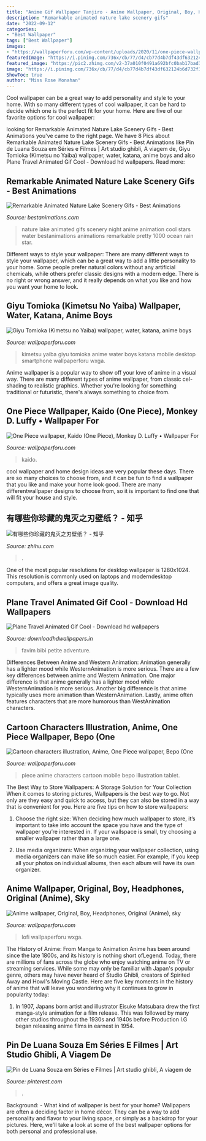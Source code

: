```yaml
---
title: "Anime Gif Wallpaper Tanjiro - Anime Wallpaper, Original, Boy, Headphones, Original (anime), Sky"
description: "Remarkable animated nature lake scenery gifs"
date: "2022-09-12"
categories:
- "Best Wallpaper"
tags: ["Best Wallpaper"]
images:
- "https://wallpaperforu.com/wp-content/uploads/2020/11/one-piece-wallpaper-2011302002455938x1668.jpg"
featuredImage: "https://i.pinimg.com/736x/cb/77/d4/cb77d4b7df43df632124b6d732f3e99a.jpg"
featured_image: "https://pic2.zhimg.com/v2-37a010f0491a692bfc0bab17bad3e7c0_r.jpg"
image: "https://i.pinimg.com/736x/cb/77/d4/cb77d4b7df43df632124b6d732f3e99a.jpg"
ShowToc: true
author: "Miss Rose Monahan"
---
```



Cool wallpaper can be a great way to add personality and style to your home. With so many different types of cool wallpaper, it can be hard to decide which one is the perfect fit for your home. Here are five of our favorite options for cool wallpaper: 

	

		
looking for Remarkable Animated Nature Lake Scenery Gifs - Best Animations you've came to the right page. We have 8 Pics about Remarkable Animated Nature Lake Scenery Gifs - Best Animations like Pin de Luana Souza em Séries e Filmes | Art studio ghibli, A viagem de, Giyu Tomioka (Kimetsu no Yaiba) wallpaper, water, katana, anime boys and also Plane Travel Animated Gif Cool - Download hd wallpapers. Read more:
		
    
## Remarkable Animated Nature Lake Scenery Gifs - Best Animations

<img loading=lazy src="http://bestanimations.com/Nature/Water/lake/lake-nature-animated-gif-28.gif" onerror="this.onerror=null;this.src='https://tse2.mm.bing.net/th?id=OIP.KSen0daQKYaeOMP5VglpPQHaHq&amp;pid=15.1';" alt="Remarkable Animated Nature Lake Scenery Gifs - Best Animations">

_Source: bestanimations.com_

>nature lake animated gifs scenery night anime animation cool stars water bestanimations animations remarkable pretty 1000 ocean rain star. 

	

Different ways to style your wallpaper:
There are many different ways to style your wallpaper, which can be a great way to add a little personality to your home. Some people prefer natural colors without any artificial chemicals, while others prefer classic designs with a modern edge. There is no right or wrong answer, and it really depends on what you like and how you want your home to look.

    
## Giyu Tomioka (Kimetsu No Yaiba) Wallpaper, Water, Katana, Anime Boys

<img loading=lazy src="https://wallpaperforu.com/wp-content/uploads/2020/08/kimetsu-no-yaiba-wallpaper-20083114031341440x2560.jpg" onerror="this.onerror=null;this.src='https://tse4.mm.bing.net/th?id=OIP.eHaTwHtG9ZJQ-6mD_icljwHaNK&amp;pid=15.1';" alt="Giyu Tomioka (Kimetsu no Yaiba) wallpaper, water, katana, anime boys">

_Source: wallpaperforu.com_

>kimetsu yaiba giyu tomioka anime water boys katana mobile desktop smartphone wallpaperforu wxga. 

	

Anime wallpaper is a popular way to show off your love of anime in a visual way. There are many different types of anime wallpaper, from classic cel-shading to realistic graphics. Whether you're looking for something traditional or futuristic, there's always something to choice from.

    
## One Piece Wallpaper, Kaido (One Piece), Monkey D. Luffy • Wallpaper For

<img loading=lazy src="https://wallpaperforu.com/wp-content/uploads/2020/11/one-piece-wallpaper-201130200542401024x600.jpg" onerror="this.onerror=null;this.src='https://tse4.mm.bing.net/th?id=OIP.fS8UkJyiZGIIFWTWcQWWDwHaEV&amp;pid=15.1';" alt="One Piece wallpaper, Kaido (One Piece), Monkey D. Luffy • Wallpaper For">

_Source: wallpaperforu.com_

>kaido. 

	

cool wallpaper and home design ideas are very popular these days. There are so many choices to choose from, and it can be fun to find a wallpaper that you like and make your home look good. There are many differentwallpaper designs to choose from, so it is important to find one that will fit your house and style.

    
## 有哪些你珍藏的鬼灭之刃壁纸？ - 知乎

<img loading=lazy src="https://pic2.zhimg.com/v2-37a010f0491a692bfc0bab17bad3e7c0_r.jpg" onerror="this.onerror=null;this.src='https://tse2.mm.bing.net/th?id=OIP.aAbJQ2b64FFk_Q5h2q-GygHaFP&amp;pid=15.1';" alt="有哪些你珍藏的鬼灭之刃壁纸？ - 知乎">

_Source: zhihu.com_

>. 

	

One of the most popular resolutions for desktop wallpaper is 1280x1024. This resolution is commonly used on laptops and moderndesktop computers, and offers a great image quality.

    
## Plane Travel Animated Gif Cool - Download Hd Wallpapers

<img loading=lazy src="https://downloadhdwallpapers.in/wp-content/uploads/2018/09/Plane-Travel-Animated-Gif-Cool.gif" onerror="this.onerror=null;this.src='https://tse3.mm.bing.net/th?id=OIP.w6UhoRWdABGBptvlNqBSeAHaNK&amp;pid=15.1';" alt="Plane Travel Animated Gif Cool - Download hd wallpapers">

_Source: downloadhdwallpapers.in_

>favim bibi petite adventure. 

	

Differences Between Anime and Western Animation: Animation generally has a lighter mood while WesternAnimation is more serious.
There are a few key differences between anime and Western Animation. One major difference is that anime generally has a lighter mood while WesternAnimation is more serious. Another big difference is that anime typically uses more animation than WesternAnimation. Lastly, anime often features characters that are more humorous than WestAnimation characters.

    
## Cartoon Characters Illustration, Anime, One Piece Wallpaper, Bepo (One

<img loading=lazy src="https://wallpaperforu.com/wp-content/uploads/2020/11/one-piece-wallpaper-2011302002455938x1668.jpg" onerror="this.onerror=null;this.src='https://tse3.mm.bing.net/th?id=OIP.nXAmzUqifmKAW3sIlUhkmQHaNK&amp;pid=15.1';" alt="Cartoon characters illustration, Anime, One Piece wallpaper, Bepo (One">

_Source: wallpaperforu.com_

>piece anime characters cartoon mobile bepo illustration tablet. 

	

The Best Way to Store Wallpapers: A Storage Solution for Your Collection
When it comes to storing pictures, Wallpapers is the best way to go. Not only are they easy and quick to access, but they can also be stored in a way that is convenient for you. Here are five tips on how to store wallpapers:
1) Choose the right size: When deciding how much wallpaper to store, it’s important to take into account the space you have and the type of wallpaper you’re interested in. If your wallspace is small, try choosing a smaller wallpaper rather than a large one.

2) Use media organizers: When organizing your wallpaper collection, using media organizers can make life so much easier. For example, if you keep all your photos on individual albums, then each album will have its own organizer.

    
## Anime Wallpaper, Original, Boy, Headphones, Original (Anime), Sky

<img loading=lazy src="https://wallpaperforu.com/wp-content/uploads/2021/01/lofi-wallpaper-210106233211421080x1920.jpg" onerror="this.onerror=null;this.src='https://tse4.mm.bing.net/th?id=OIP.cP2iU7iYZcF_a3qbmtVxrgHaNK&amp;pid=15.1';" alt="Anime wallpaper, Original, Boy, Headphones, Original (Anime), sky">

_Source: wallpaperforu.com_

>lofi wallpaperforu wxga. 

	

The History of Anime: From Manga to Animation
Anime has been around since the late 1800s, and its history is nothing short ofLegend. Today, there are millions of fans across the globe who enjoy watching anime on TV or streaming services. While some may only be familiar with Japan's popular genre, others may have never heard of Studio Ghibli, creators of Spirited Away and Howl's Moving Castle. Here are five key moments in the history of anime that will leave you wondering why it continues to grow in popularity today:
1) In 1907, Japans born artist and illustrator Eisuke Matsubara drew the first manga-style animation for a film release. This was followed by many other studios throughout the 1930s and 1940s before Production I.G began releasing anime films in earnest in 1954.

    
## Pin De Luana Souza Em Séries E Filmes | Art Studio Ghibli, A Viagem De

<img loading=lazy src="https://i.pinimg.com/736x/cb/77/d4/cb77d4b7df43df632124b6d732f3e99a.jpg" onerror="this.onerror=null;this.src='https://tse2.mm.bing.net/th?id=OIP.r7xVutIFTik1wgf_aY1DRAHaNM&amp;pid=15.1';" alt="Pin de Luana Souza em Séries e Filmes | Art studio ghibli, A viagem de">

_Source: pinterest.com_

>. 

	

Background: - What kind of wallpaper is best for your home?
Wallpapers are often a deciding factor in home décor. They can be a way to add personality and flavor to your living space, or simply as a backdrop for your pictures. Here, we'll take a look at some of the best wallpaper options for both personal and professional use.

